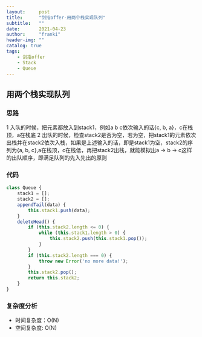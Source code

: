 ```yaml
---
layout:     post
title:      "剑指offer-用两个栈实现队列"
subtitle:   ""
date:       2021-04-23
author:     "franki"
header-img: ""
catalog: true
tags:
    - 剑指offer
    - Stack
    - Queue
---
```


## 用两个栈实现队列

### 思路

1 入队的时候，把元素都放入到stack1，例如a b c依次输入的话{c, b, a}，c在栈顶，a在栈底
2 出队的时候，检查stack2是否为空，若为空，把stack1的元素依次出栈并在stack2依次入栈，如果是上述输入的话，即是stack1为空，stack2的序列为{a, b, c},a在栈顶，c在栈低，再把stack2出栈，就能模拟出a -> b -> c这样的出队顺序，即满足队列的先入先出的原则

### 代码

```js
class Queue {
    stack1 = [];
    stack2 = [];
    appendTail(data) {
        this.stack1.push(data);
    }
    deleteHead() {
        if (this.stack2.length <= 0) {
            while (this.stack1.length > 0) {
                this.stack2.push(this.stack1.pop());
            }
        }
        if (this.stack2.length === 0) {
            throw new Error('no more data!');
        }
        this.stack2.pop();
        return this.stack2;
    }
}
```

### 复杂度分析

- 时间复杂度：O(N)
- 空间复杂度: O(N)
